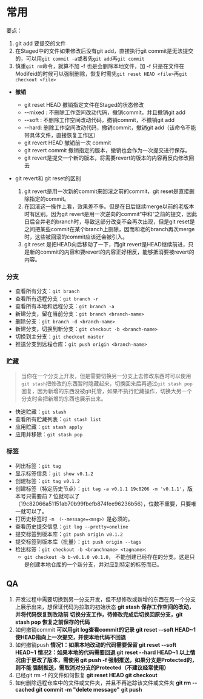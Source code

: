 # 常用

要点：

1. git add 要提交的文件
2. 在Staged中的文件如果修改后没有git add，直接执行git commit是无法提交的，可以用`git commit -a`或者先`git add`再`git commit`
3. 慎重`git rm`命令，就算不加 -f 也是会删除本地文件，加 -f 只是在文件在Modifeid的时候可以强制删除，恢复时需先`git reset HEAD <file>`再`git checkout <file>`

- **撤销**

  * git reset HEAD <file> 撤销指定文件在Staged的状态修改
  * --mixed : 不删除工作空间改动代码，撤销commit，并且撤销git add
  * --soft : 不删除工作空间改动代码，撤销commit，不撤销git add
  * --hard: 删除工作空间改动代码，撤销commit，撤销git add（该命令不能带具体文件，直接恢复工作区）

  - git revert HEAD 撤销前一次 commit
  - git revert commit 撤销指定的版本，撤销也会作为一次提交进行保存。
  - git revert是提交一个新的版本，将需要revert的版本的内容再反向修改回去

  

- git revert和 git reset的区别 

  1. git revert是用一次新的commit来回滚之前的commit，git reset是直接删除指定的commit。 
  2. 在回滚这一操作上看，效果差不多。但是在日后继续merge以前的老版本时有区别。因为git revert是用一次逆向的commit“中和”之前的提交，因此日后合并老的branch时，导致这部分改变不会再次出现，但是git reset是之间把某些commit在某个branch上删除，因而和老的branch再次merge时，这些被回滚的commit应该还会被引入。 
  3. git reset 是把HEAD向后移动了一下，而git revert是HEAD继续前进，只是新的commit的内容和要revert的内容正好相反，能够抵消要被revert的内容。

### 分支

- 查看所有分支：`git branch`
- 查看所有远程分支：`git branch -r`
- 查看所有本地和远程分支：`git branch -a`
- 新建分支，留在当前分支：`git branch <branch-name>`
- 删除分支：`git branch -d <branch-name>`
- 新建分支，切换到新分支：`git checkout -b <branch-name>`
- 切换到主分支：`git checkout master`
- 推送分支到远程仓库：`git push origin <branch-name>`

### 贮藏

> 当你在一个分支上开发，但是需要切换另一分支上去修改东西时可以使用`git stash`把修改的东西暂时隐藏起来，切换回来后再通过`git stash pop`回复，因为新增的东西没被git托管，如果不执行贮藏操作，切换大另一个分支时会把新增的东西也展示出来。

- 快速贮藏：`git stash`
- 查看所有贮藏列表：`git stash list`
- 应用贮藏：`git stash apply`
- 应用并移除：`git stash pop`

### 标签

- 列出标签：`git tag`
- 显示标签信息：`git show v0.1.2`
- 创建标签：`git tag v0.1.2`
- 创建标签（特定历史节点）：`git tag -a v0.1.1 19c8206 -m 'v0.1.1'`，版本号只需要前 7 位就可以了（19c82066a51151ab70b99fbefb874fee96236b56），位数不重要，只要唯一就可以了。
 - 打历史标签时 `-m （--message=<msg>）`是必须的。
 - 查看历史提交信息：`git log --pretty=oneline`
- 提交标签到版本库：`git push origin v0.1.2`
- 提交标签到版本库（批量）：`git push origin --tags`
- 检出标签：`git checkout -b <branchname> <tagname>`:
  - `git checkout -b b-v0.1.0 v0.1.0`， 不能创建已经存在的分支。这是只是创建本地仓库的一个新分支，并对应到特定的标签而已。

## QA

1. 开发过程中需要切换到另一分支开发，但不想修改或新增的东西在另一个分支上展示出来，想保证代码为拉取的初始状态
   **git stash 保存工作空间的改动，并将代码恢复到改动前**
   **切换分支工作，待修改完成后切换回原分支，git stash pop 恢复之前保存的代码**
2. 如何撤销commit
   **可以用git log查看commit的记录**
   **git reset --soft HEAD~1 使HEAD指向上一次提交，并使本地代码不回退**
3. 如何撤销push
   **情况1：如果本地改动的代码需要保留 git reset --soft HEAD~1**
   **情况2：如果本地的代码需要回退 git reset --hard HEAD~1**
   **以上情况由于更改了版本，需使用 git push -f 强制推送，如果分支是Protected的，则不能 强制推送，需取消对分支的Protected（不建议经常使用）**
4. 已经git rm -f 的文件如何恢复
   **git reset HEAD <file>**
   **git checkout <file>**
5. 如何删除远程仓库中的文件或文件夹，并且不再追踪该文件或文件夹
   **git rm --cached <file>**
   **git commit -m "delete message"**
   **git push**